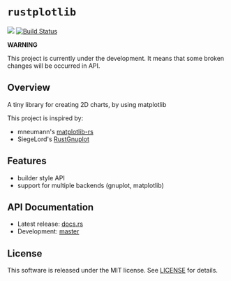 # `rustplotlib`
[![](http://meritbadge.herokuapp.com/rustplotlib)](https://crates.io/crates/rustplotlib)
[![Build Status](https://travis-ci.org/ubnt-intrepid/rustplotlib.svg?branch=master)](https://travis-ci.org/ubnt-intrepid/rustplotlib)

__WARNING__

This project is currently under the development.
It means that some broken changes will be occurred in API.

## Overview
A tiny library for creating 2D charts, by using matplotlib

This project is inspired by:

* mneumann's [matplotlib-rs](https://github.com/mneumann/matplotlib-rs)
* SiegeLord's [RustGnuplot](https://github.com/SiegeLord/RustGnuplot)

## Features
* builder style API
* support for multiple backends (gnuplot, matplotlib)

## API Documentation
* Latest release: [docs.rs](https://docs.rs/rustplotlib)
* Development: [master](https://ubnt-intrepid.github.io/rustplotlib/rustplotlib/)

## License
This software is released under the MIT license.
See [LICENSE](LICENSE) for details.